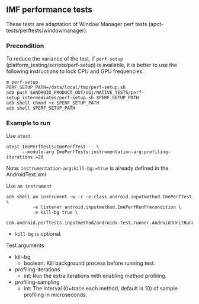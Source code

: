 ## IMF performance tests

These tests are adaptation of Window Manager perf tests (apct-tests/perftests/windowmanager).

### Precondition
To reduce the variance of the test, if `perf-setup` (platform_testing/scripts/perf-setup)
is available, it is better to use the following instructions to lock CPU and GPU frequencies.
```
m perf-setup
PERF_SETUP_PATH=/data/local/tmp/perf-setup.sh
adb push $ANDROID_PRODUCT_OUT/obj/NATIVE_TESTS/perf-setup_intermediates/perf-setup.sh $PERF_SETUP_PATH
adb shell chmod +x $PERF_SETUP_PATH
adb shell $PERF_SETUP_PATH
```

### Example to run
Use `atest`
```
atest ImePerfTests:ImePerfTest -- \
      --module-arg ImePerfTests:instrumentation-arg:profiling-iterations:=20

```
Note: `instrumentation-arg:kill-bg:=true` is already defined in the AndroidText.xml

Use `am instrument`
```
adb shell am instrument -w -r -e class android.inputmethod.ImePerfTest \
          -e listener android.inputmethod.ImePerfRunPrecondition \
          -e kill-bg true \
          com.android.perftests.inputmethod/androidx.test.runner.AndroidJUnitRunner
```
* `kill-bg` is optional.

Test arguments
 - kill-bg
   * boolean: Kill background process before running test.
 - profiling-iterations
   * int: Run the extra iterations with enabling method profiling.
 - profiling-sampling
   * int: The interval (0=trace each method, default is 10) of sample profiling in microseconds.
